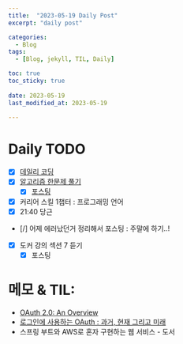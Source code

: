 ```yaml
---
title:  "2023-05-19 Daily Post"
excerpt: "daily post"

categories:
  - Blog
tags:
  - [Blog, jekyll, TIL, Daily]

toc: true
toc_sticky: true
 
date: 2023-05-19
last_modified_at: 2023-05-19

---
```


# Daily TODO

- [x] [데일리 코딩](https://urclass.codestates.com/classroom/33)
- [x] [알고리즘 한문제 풀기](https://school.programmers.co.kr/learn/courses/30/lessons/155652)
	- [x] [포스팅](https://yelm-212.github.io/algorithm_codes/programmers-0519/)
- [x] 커리어 스킬 1챕터 : 프로그래밍 언어
- [x] 21:40 당근
- [/] 어제 에러났던거 정리해서 포스팅 : 주말에 하기..!
- [x] 도커 강의 섹션 7 듣기
	- [x] 포스팅 

# 메모 & TIL: 

- [OAuth 2.0: An Overview](https://youtu.be/CPbvxxslDTU)
- [로그인에 사용하는 OAuth : 과거, 현재 그리고 미래](https://www.youtube.com/watch?v=DQFv0AxTEgM)
- 스프링 부트와 AWS로 혼자 구현하는 웹 서비스 - 도서
